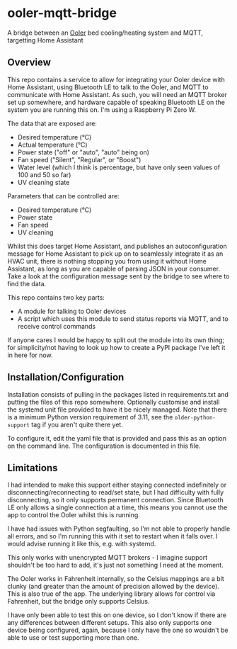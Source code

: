 # ooler-mqtt-bridge
A bridge between an [Ooler](https://chilisleep.co.uk/products/ooler-sleep-system)
bed cooling/heating system and MQTT, targetting Home Assistant

## Overview
This repo contains a service to allow for integrating your Ooler device with
Home Assistant, using Bluetooth LE to talk to the Ooler, and MQTT to
communicate with Home Assistant. As such, you will need an MQTT broker set up
somewhere, and hardware capable of speaking Bluetooth LE on the system you are
running this on. I'm using a Raspberry Pi Zero W.

The data that are exposed are:
 * Desired temperature (°C)
 * Actual temperature (°C)
 * Power state ("off" or "auto", "auto" being on)
 * Fan speed ("Silent", "Regular", or "Boost")
 * Water level (which I think is percentage, but have only seen values of 100 and 50 so far)
 * UV cleaning state

Parameters that can be controlled are:
 * Desired temperature (°C)
 * Power state
 * Fan speed
 * UV cleaning

Whilst this does target Home Assistant, and publishes an autoconfiguration
message for Home Assistant to pick up on to seamlessly integrate it as an HVAC
unit, there is nothing stopping you from using it without Home Assistant, as
long as you are capable of parsing JSON in your consumer. Take a look at the
configuration message sent by the bridge to see where to find the data.

This repo contains two key parts:
 * A module for talking to Ooler devices
 * A script which uses this module to send status reports via MQTT, and to
   receive control commands

If anyone cares I would be happy to split out the module into its own thing;
for simplicity/not having to look up how to create a PyPI package I've left it
in here for now.

## Installation/Configuration
Installation consists of pulling in the packages listed in requirements.txt and
putting the files of this repo somewhere. Optionally customise and install the
systemd unit file provided to have it be nicely managed. Note that there is a
minimum Python version requirement of 3.11, see the `older-python-support` tag
if you aren't quite there yet.

To configure it, edit the yaml file that is provided and pass this as an option
on the command line. The configuration is documented in this file.

## Limitations
I had intended to make this support either staying connected indefinitely or
disconnecting/reconnecting to read/set state, but I had difficulty with fully
disconnecting, so it only supports permanent connection. Since Bluetooth LE 
only allows a single connection at a time, this means you cannot use the app
to control the Ooler whilst this is running.

I have had issues with Python segfaulting, so I'm not able to properly handle
all errors, and so I'm running this with it set to restart when it falls over.
I would advise running it like this, e.g. with systemd.

This only works with unencrypted MQTT brokers - I imagine support shouldn't be
too hard to add, it's just not something I need at the moment.

The Ooler works in Fahrenheit internally, so the Celsius mappings are a bit
clunky (and greater than the amount of precision allowed by the device). This
is also true of the app. The underlying library allows for control via
Fahrenheit, but the bridge only supports Celsius.

I have only been able to test this on one device, so I don't know if there are
any differences between different setups. This also only supports one device
being configured, again, because I only have the one so wouldn't be able to use
or test supporting more than one.
